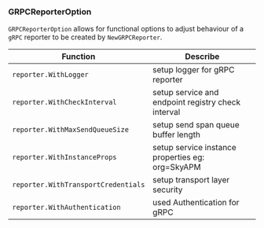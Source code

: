 ### GRPCReporterOption

`GRPCReporterOption` allows for functional options to adjust behaviour of a `gRPC` reporter to be created by `NewGRPCReporter`.

|    Function    | Describe |
| ---------- | --- |
| `reporter.WithLogger` |  setup logger for gRPC reporter |
| `reporter.WithCheckInterval` |  setup service and endpoint registry check interval |
| `reporter.WithMaxSendQueueSize` | setup send span queue buffer length |
| `reporter.WithInstanceProps` |  setup service instance properties eg: org=SkyAPM |
| `reporter.WithTransportCredentials` |  setup transport layer security |
| `reporter.WithAuthentication` |  used Authentication for gRPC |